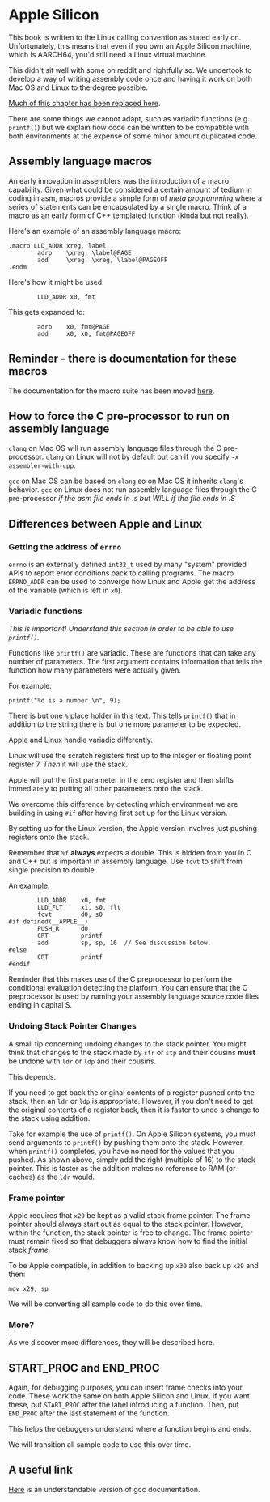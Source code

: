 # Apple Silicon

This book is written to the Linux calling convention as stated early on.
Unfortunately, this means that even if you own an Apple Silicon machine,
which is AARCH64, you'd still need a Linux virtual machine.

This didn't sit well with some on reddit and rightfully so. We undertook
to develop a way of writing assembly code once and having it work on
both Mac OS and Linux to the degree possible.

[Much of this chapter has been replaced here](./../../macros/).

There are some things we cannot adapt, such as variadic functions (e.g.
`printf()`) but we explain how code can be written to be compatible with
both environments at the expense of some minor amount duplicated code.

## Assembly language macros

An early innovation in assemblers was the introduction of a macro
capability. Given what could be considered a certain amount of tedium in
coding in asm, macros provide a simple form of *meta programming* where
a series of statements can be encapsulated by a single macro. Think of a
macro as an early form of C++ templated function (kinda but not really).

Here's an example of an assembly language macro:

```text
.macro LLD_ADDR xreg, label 
        adrp    \xreg, \label@PAGE
        add     \xreg, \xreg, \label@PAGEOFF
.endm
```

Here's how it might be used:

```text
        LLD_ADDR x0, fmt
```

This gets expanded to:

```text
        adrp    x0, fmt@PAGE
        add     x0, x0, fmt@PAGEOFF
```

## Reminder - there is documentation for these macros

The documentation for the macro suite has been moved
[here](./../../macros/).

## How to force the C pre-processor to run on assembly language

`clang` on Mac OS will run assembly language files through the
C pre-processor. `clang` on Linux will not by default but can if you
specify `-x assembler-with-cpp`.

`gcc` on Mac OS can be based on `clang` so on Mac OS it inherits
`clang`'s behavior. `gcc` on Linux does not run assembly language files
through the C pre-processor *if the asm file ends in .s but WILL if the
file ends in .S*

## Differences between Apple and Linux

### Getting the address of `errno`

`errno` is an externally defined `int32_t` used by many "system"
provided APIs to report error conditions back to calling programs. The
macro `ERRNO_ADDR` can be used to converge how Linux and Apple get the
address of the variable (which is left in `x0`).

### Variadic functions

*This is important! Understand this section in order to be able to use
`printf()`.*

Functions like `printf()` are variadic. These are functions that can
take any number of parameters. The first argument contains information
that tells the function how many parameters were actually given.

For example:

`printf("%d is a number.\n", 9);`

There is but one `%` place holder in this text. This tells `printf()`
that in addition to the string there is but one more parameter to be
expected.

Apple and Linux handle variadic differently.

Linux will use the scratch registers first up to the integer or floating
point register 7. *Then* it will use the stack.

Apple will put the first parameter in the zero register and then shifts
immediately to putting all other parameters onto the stack.

We overcome this difference by detecting which environment we are
building in using `#if` after having first set up for the Linux version.

By setting up for the Linux version, the Apple version involves just
pushing registers onto the stack.

Remember that `%f` **always** expects a double. This is hidden from you
in C and C++ but is important in assembly language. Use `fcvt` to shift
from single precision to double.

An example:

```text
        LLD_ADDR    x0, fmt
        LLD_FLT     x1, s0, flt
        fcvt        d0, s0
#if defined(__APPLE__)
        PUSH_R      d0
        CRT         printf
        add         sp, sp, 16  // See discussion below.
#else
        CRT         printf
#endif
```

Reminder that this makes use of the C preprocessor to perform the
conditional evaluation detecting the platform. You can ensure that the C
preprocessor is used by naming your assembly language source code files
ending in capital S.

### Undoing Stack Pointer Changes

A small tip concerning undoing changes to the stack pointer. You might
think that changes to the stack made by `str` or `stp` and their
cousins **must** be undone with `ldr` or `ldp` and their cousins.

This depends.

If you need to get back the original contents of a register pushed onto
the stack, then an `ldr` or `ldp` is appropriate. However, if you don't
need to get the original contents of a register back, then it is faster
to undo a change to the stack using addition.

Take for example the use of `printf()`. On Apple Silicon systems, you
must send arguments to `printf()` by pushing them onto the stack.
However, when `printf()` completes, you have no need for the values that
you pushed. As shown above, simply add the right (multiple of 16) to the
stack pointer. This is faster as the addition makes no reference to RAM
(or caches) as the `ldr` would.

### Frame pointer

Apple requires that `x29` be kept as a valid stack frame pointer. The
frame pointer should always start out as equal to the stack pointer.
However, within the function, the stack pointer is free to change. The
frame pointer must remain fixed so that debuggers always know how to
find the initial stack *frame*.

To be Apple compatible, in addition to backing up `x30` also back up
`x29` and then:

`mov x29, sp`

We will be converting all sample code to do this over time.

### More?

As we discover more differences, they will be described here.

## START_PROC and END_PROC

Again, for debugging purposes, you can insert frame checks into your
code. These work the same on both Apple Silicon and Linux. If you want
these, put `START_PROC` after the label introducing a function. Then,
put `END_PROC` after the last statement of the function.

This helps the debuggers understand where a function begins and ends.

We will transition all sample code to use this over time.

## A useful link

[Here](https://gcc.gnu.org/onlinedocs/gcc/Invoking-GCC.html) is an
understandable version of gcc documentation.
